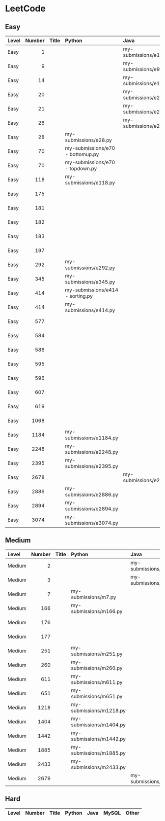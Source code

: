# LeetCode

## Easy
| Level   |   Number | Title   | Python                           | Java                      | MySQL                    | Other   |
|:--------|---------:|:--------|:---------------------------------|:--------------------------|:-------------------------|:--------|
| Easy    |        1 |         |                                  | my-submissions/e1.java    |                          |         |
| Easy    |        9 |         |                                  | my-submissions/e9.java    |                          |         |
| Easy    |       14 |         |                                  | my-submissions/e14.java   |                          |         |
| Easy    |       20 |         |                                  | my-submissions/e20.java   |                          |         |
| Easy    |       21 |         |                                  | my-submissions/e21.java   |                          |         |
| Easy    |       26 |         |                                  | my-submissions/e26.java   |                          |         |
| Easy    |       28 |         | my-submissions/e28.py            |                           |                          |         |
| Easy    |       70 |         | my-submissions/e70 - bottomup.py |                           |                          |         |
| Easy    |       70 |         | my-submissions/e70 - topdown.py  |                           |                          |         |
| Easy    |      118 |         | my-submissions/e118.py           |                           |                          |         |
| Easy    |      175 |         |                                  |                           | my-submissions/e175.sql  |         |
| Easy    |      181 |         |                                  |                           | my-submissions/e181.sql  |         |
| Easy    |      182 |         |                                  |                           | my-submissions/e182.sql  |         |
| Easy    |      183 |         |                                  |                           | my-submissions/e183.sql  |         |
| Easy    |      197 |         |                                  |                           | my-submissions/e197.sql  |         |
| Easy    |      292 |         | my-submissions/e292.py           |                           |                          |         |
| Easy    |      345 |         | my-submissions/e345.py           |                           |                          |         |
| Easy    |      414 |         | my-submissions/e414 - sorting.py |                           |                          |         |
| Easy    |      414 |         | my-submissions/e414.py           |                           |                          |         |
| Easy    |      577 |         |                                  |                           | my-submissions/e577.sql  |         |
| Easy    |      584 |         |                                  |                           | my-submissions/e584.sql  |         |
| Easy    |      586 |         |                                  |                           | my-submissions/e586.sql  |         |
| Easy    |      595 |         |                                  |                           | my-submissions/e595.sql  |         |
| Easy    |      596 |         |                                  |                           | my-submissions/e596.sql  |         |
| Easy    |      607 |         |                                  |                           | my-submissions/e607.sql  |         |
| Easy    |      619 |         |                                  |                           | my-submissions/e619.sql  |         |
| Easy    |     1068 |         |                                  |                           | my-submissions/e1068.sql |         |
| Easy    |     1184 |         | my-submissions/e1184.py          |                           |                          |         |
| Easy    |     2248 |         | my-submissions/e2248.py          |                           |                          |         |
| Easy    |     2395 |         | my-submissions/e2395.py          |                           |                          |         |
| Easy    |     2678 |         |                                  | my-submissions/e2678.java |                          |         |
| Easy    |     2886 |         | my-submissions/e2886.py          |                           |                          |         |
| Easy    |     2894 |         | my-submissions/e2894.py          |                           |                          |         |
| Easy    |     3074 |         | my-submissions/e3074.py          |                           |                          |         |

## Medium
| Level   |   Number | Title   | Python                  | Java                      | MySQL                   | Other   |
|:--------|---------:|:--------|:------------------------|:--------------------------|:------------------------|:--------|
| Medium  |        2 |         |                         | my-submissions/m2.java    |                         |         |
| Medium  |        3 |         |                         | my-submissions/m3.java    |                         |         |
| Medium  |        7 |         | my-submissions/m7.py    |                           |                         |         |
| Medium  |      166 |         | my-submissions/m166.py  |                           |                         |         |
| Medium  |      176 |         |                         |                           | my-submissions/m176.sql |         |
| Medium  |      177 |         |                         |                           | my-submissions/m177.sql |         |
| Medium  |      251 |         | my-submissions/m251.py  |                           |                         |         |
| Medium  |      260 |         | my-submissions/m260.py  |                           |                         |         |
| Medium  |      611 |         | my-submissions/m611.py  |                           |                         |         |
| Medium  |      651 |         | my-submissions/m651.py  |                           |                         |         |
| Medium  |     1218 |         | my-submissions/m1218.py |                           |                         |         |
| Medium  |     1404 |         | my-submissions/m1404.py |                           |                         |         |
| Medium  |     1442 |         | my-submissions/m1442.py |                           |                         |         |
| Medium  |     1885 |         | my-submissions/m1885.py |                           |                         |         |
| Medium  |     2433 |         | my-submissions/m2433.py |                           |                         |         |
| Medium  |     2679 |         |                         | my-submissions/m2679.java |                         |         |

## Hard
| Level   | Number   | Title   | Python   | Java   | MySQL   | Other   |
|---------|----------|---------|----------|--------|---------|---------|
